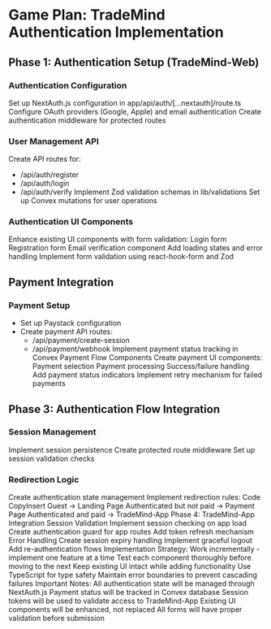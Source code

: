 # Game Plan: TradeMind Authentication Implementation

## Phase 1: Authentication Setup (TradeMind-Web)

### Authentication Configuration

Set up NextAuth.js configuration in app/api/auth/[...nextauth]/route.ts
Configure OAuth providers (Google, Apple) and email authentication
Create authentication middleware for protected routes

### User Management API

Create API routes for:
* /api/auth/register
* /api/auth/login
* /api/auth/verify
Implement Zod validation schemas in lib/validations
Set up Convex mutations for user operations

### Authentication UI Components

Enhance existing UI components with form validation:
Login form
Registration form
Email verification component
Add loading states and error handling
Implement form validation using react-hook-form and Zod

## Payment Integration

### Payment Setup
- Set up Paystack configuration
- Create payment API routes:
    * /api/payment/create-session
    * /api/payment/webhook
Implement payment status tracking in Convex
Payment Flow Components
Create payment UI components:
Payment selection
Payment processing
Success/failure handling
Add payment status indicators
Implement retry mechanism for failed payments
## Phase 3: Authentication Flow Integration
### Session Management
Implement session persistence
Create protected route middleware
Set up session validation checks
### Redirection Logic
Create authentication state management
Implement redirection rules:
Code
CopyInsert
Guest → Landing Page
Authenticated but not paid → Payment Page
Authenticated and paid → TradeMind-App
Phase 4: TradeMind-App Integration
Session Validation
Implement session checking on app load
Create authentication guard for app routes
Add token refresh mechanism
Error Handling
Create session expiry handling
Implement graceful logout
Add re-authentication flows
Implementation Strategy:
Work incrementally - implement one feature at a time
Test each component thoroughly before moving to the next
Keep existing UI intact while adding functionality
Use TypeScript for type safety
Maintain error boundaries to prevent cascading failures
Important Notes:
All authentication state will be managed through NextAuth.js
Payment status will be tracked in Convex database
Session tokens will be used to validate access to TradeMind-App
Existing UI components will be enhanced, not replaced
All forms will have proper validation before submission
